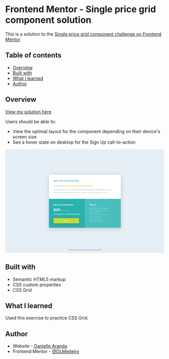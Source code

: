 # Frontend Mentor - Single price grid component solution

This is a solution to the [Single price grid component challenge on Frontend Mentor](https://www.frontendmentor.io/challenges/single-price-grid-component-5ce41129d0ff452fec5abbbc).

## Table of contents

- [Overview](#overview)
- [Built with](#built-with)
- [What I learned](#what-i-learned)
- [Author](#author)


## Overview

[View my solution here](https://dlmedeiro.github.io/price-grid-component/)

Users should be able to:

- View the optimal layout for the component depending on their device's screen size
- See a hover state on desktop for the Sign Up call-to-action


![Final Image of Project](./images/final.PNG)


## Built with

- Semantic HTML5 markup
- CSS custom properties
- CSS Grid

## What I learned

Used this exercise to practice CSS Grid.

## Author

- Website - [Danielle Aranda](https://dlmedeiro.github.io/)
- Frontend Mentor - [@DLMedeiro](https://www.frontendmentor.io/profile/DLMedeiro)
